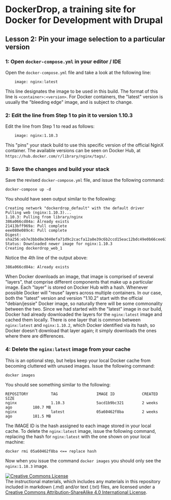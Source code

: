 # DockerDrop, a training site for Docker for Development with Drupal

## Lesson 2:  Pin your image selection to a particular version
 
### 1: Open `docker-compose.yml` in your editor / IDE

Open the `docker-compose.yml` file and take a look at the following line:

~~~
    image: nginx:latest
~~~

This line designates the image to be used in this build.  The format of this line is `<container>:<version>`.  For Docker containers, the "latest" version is usually the "bleeding edge" image, and is subject to change.

### 2:  Edit the line from Step 1 to pin it to version 1.10.3

Edit the line from Step 1 to read as follows:

~~~
    image: nginx:1.10.3
~~~

This "pins" your stack build to use this specific version of the official NginX container.  The available versions can be seen on Docker Hub, at `https://hub.docker.com/r/library/nginx/tags/`.

### 3:  Save the changes and build your stack

Save the revised `docker-compose.yml` file, and issue the following command:

`docker-compose up -d`

You should have seen output similar to the following:

~~~
Creating network "dockerdrop_default" with the default driver
Pulling web (nginx:1.10.3)...
1.10.3: Pulling from library/nginx
386a066cd84a: Already exists
21413bff969a: Pull complete
eee080e089c4: Pull complete
Digest: sha256:eb7e3bbd8e3040efa71d9c2cacfa12a8e39c6b2ccd15eac12bdc49e0b66cee63
Status: Downloaded newer image for nginx:1.10.3
Creating dockerdrop_web_1
~~~

Notice the 4th line of the output above:

~~~
386a066cd84a: Already exists
~~~

When Docker downloads an image, that image is comprised of several "layers", that comprise different components that make up a particular image.  Each "layer" is stored on Docker Hub with a hash.  Whenever possible Docker will "reuse" layers across multiple containers.  In our case, both the "latest" version and version "1.10.2" start with the official "debian/jessie" Docker image, so naturally there will be some commonality between the two.  Since we had started with the "latest" image in our build, Docker had already downloaded the layers for the `nginx:latest` image and cached them locally.  There is one layer that is common between `nginx:latest` and `nginx:1.10.2`, which Docker identified via its hash, so Docker doesn't download that layer again; it simply downloads the ones where there are differences.

### 4:  Delete the `nginx:latest` image from your cache

This is an optional step, but helps keep your local Docker cache from becoming cluttered with unused images.  Issue the following command:

~~~
docker images
~~~

You should see something similar to the following:

~~~
REPOSITORY          TAG                 IMAGE ID            CREATED             SIZE
nginx               1.10.3              5acd1b9bc321        2 weeks ago         180.7 MB
nginx               latest              05a60462f8ba        2 weeks ago         181.5 MB
~~~

The IMAGE ID is the hash assigned to each image stored in your local cache.  To delete the `nginx:latest` image, issue the following command, replacing the hash for `nginx:latest` with the one shown on your local machine:
 
~~~
docker rmi 05a60462f8ba <== replace hash
~~~

Now when you issue the command `docker images` you should only see the `nginx:1.10.3` image.


<a rel="license" href="http://creativecommons.org/licenses/by-sa/4.0/"><img alt="Creative Commons License" style="border-width:0" src="https://i.creativecommons.org/l/by-sa/4.0/88x31.png" /></a><br />The instructional materials, which includes any materials in this repository included in markdown (.md) and/or text (.txt) files, are licensed under a <a rel="license" href="http://creativecommons.org/licenses/by-sa/4.0/">Creative Commons Attribution-ShareAlike 4.0 International License</a>.
